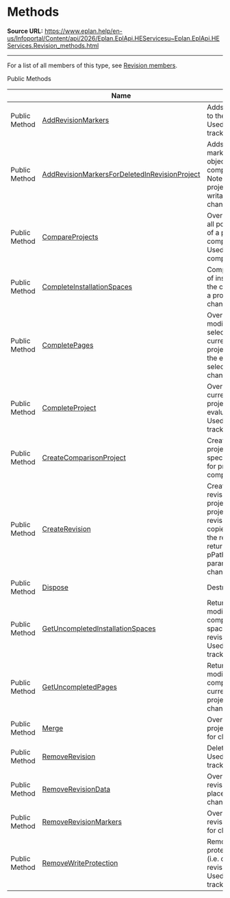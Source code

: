 # Methods

**Source URL:** https://www.eplan.help/en-us/Infoportal/Content/api/2026/Eplan.EplApi.HEServicesu~Eplan.EplApi.HEServices.Revision_methods.html

---

For a list of all members of this type, see [Revision members](Eplan.EplApi.HEServicesu~Eplan.EplApi.HEServices.Revision_members.html).

Public Methods

|  | Name | Description |
| --- | --- | --- |
| Public Method | [AddRevisionMarkers](Eplan.EplApi.HEServicesu~Eplan.EplApi.HEServices.Revision~AddRevisionMarkers.html) | Adds revision markers to the changed project. Used for change tracking. |
| Public Method | [AddRevisionMarkersForDeletedInRevisionProject](Eplan.EplApi.HEServicesu~Eplan.EplApi.HEServices.Revision~AddRevisionMarkersForDeletedInRevisionProject.html) | Adds the revision markers of all deleted objects in the comparison project. Note: The comparison project has to be writable. Used for change tracking. |
| Public Method | [CompareProjects](Eplan.EplApi.HEServicesu~Eplan.EplApi.HEServices.Revision~CompareProjects.html) | Overloaded. Compares all possible properties of a project to a comparison project. Used for property comparison. |
| Public Method | [CompleteInstallationSpaces](Eplan.EplApi.HEServicesu~Eplan.EplApi.HEServices.Revision~CompleteInstallationSpaces.html) | Completes modification of installation spaces in the current revision of a project. Used for change tracking. |
| Public Method | [CompletePages](Eplan.EplApi.HEServicesu~Eplan.EplApi.HEServices.Revision~CompletePages.html) | Overloaded. Completes modification of selected pages in the current revision of a project and can update the evaluations in the selection. Used for change tracking. |
| Public Method | [CompleteProject](Eplan.EplApi.HEServicesu~Eplan.EplApi.HEServices.Revision~CompleteProject.html) | Overloaded. Completes current revision of a project and can evaluate the project. Used for change tracking. |
| Public Method | [CreateComparisonProject](Eplan.EplApi.HEServicesu~Eplan.EplApi.HEServices.Revision~CreateComparisonProject.html) | Creates a comparison project for the specified project. Used for property comparison. |
| Public Method | [CreateRevision](Eplan.EplApi.HEServicesu~Eplan.EplApi.HEServices.Revision~CreateRevision.html) | Creates a new logging revision of the source project. If the source project is a completed revision already, it is copied and the path to the revision project is returned (through pPathOfCopiedRevision parameter). Used for change tracking. |
| Public Method | [Dispose](Eplan.EplApi.HEServicesu~Eplan.EplApi.HEServices.Revision~Dispose().html) | Destructor |
| Public Method | [GetUncompletedInstallationSpaces](Eplan.EplApi.HEServicesu~Eplan.EplApi.HEServices.Revision~GetUncompletedInstallationSpaces.html) | Returns an array of modified and not completed installation spaces in the current revision of a project. Used for change tracking. |
| Public Method | [GetUncompletedPages](Eplan.EplApi.HEServicesu~Eplan.EplApi.HEServices.Revision~GetUncompletedPages.html) | Returns an array of modified and not completed pages in the current revision of a project. Used for change tracking. |
| Public Method | [Merge](Eplan.EplApi.HEServicesu~Eplan.EplApi.HEServices.Revision~Merge.html) | Overloaded. Unites project revisions. Used for change tracking. |
| Public Method | [RemoveRevision](Eplan.EplApi.HEServicesu~Eplan.EplApi.HEServices.Revision~RemoveRevision.html) | Deletes last revision. Used for change tracking. |
| Public Method | [RemoveRevisionData](Eplan.EplApi.HEServicesu~Eplan.EplApi.HEServices.Revision~RemoveRevisionData.html) | Overloaded. Removes revision data from placements. Used for change tracking. |
| Public Method | [RemoveRevisionMarkers](Eplan.EplApi.HEServicesu~Eplan.EplApi.HEServices.Revision~RemoveRevisionMarkers.html) | Overloaded. Removes revision marker. Used for change tracking. |
| Public Method | [RemoveWriteProtection](Eplan.EplApi.HEServicesu~Eplan.EplApi.HEServices.Revision~RemoveWriteProtection.html) | Removes write protection on a project (i.e. opens the current revision for changes). Used for change tracking. |


